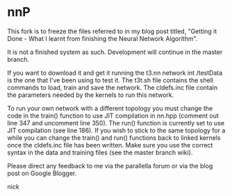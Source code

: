 # nnP
This fork is to freeze the files referred to in my blog post titled, "Getting it Done - What I learnt from finishing the Neural Network Algorithm". 

It is not a finished system as such. Development will continue in the master branch.

If you want to download it and get it running the t3.nn network int /testData is the one that I've been using to test it. The t3t.sh file contains the shell commands to load, train and save the network. The cldefs.inc file contain the parameters needed by the kernels to run this network.

To run your own network with a different topology you must change the code in the train() function to use JIT compilation in nn.hpp (comment out line 347 and uncomment line 350). The run() function is currently set to use JIT compilation (see line 186).  If you wish to stick to the same topology for a while you can change the train() and run() functions back to linked kernels once the cldefs.inc file has been written. Make sure you use the correct syntax in the data and training files (see the master branch wiki).

Please direct any feedback to me via the parallella forum or via the blog post on Google Blogger.

nick
